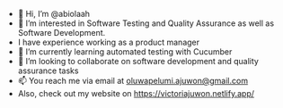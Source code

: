 - 👋 Hi, I’m @abiolaah
- 👀 I’m interested in Software Testing and Quality Assurance as well as Software Development.
- I have experience working as a product manager
- 🌱 I’m currently learning automated testing with Cucumber
- 💞️ I’m looking to collaborate on software development and  quality assurance tasks
- 📫 You reach me via email at oluwapelumi.ajuwon@gmail.com
- Also, check out my website on https://victoriajuwon.netlify.app/
  

<!---
abiolaah/abiolaah is a ✨ special ✨ repository because its `README.md` (this file) appears on your GitHub profile.
You can click the Preview link to take a look at your changes.
--->
